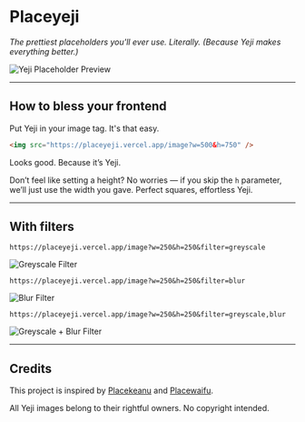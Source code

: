 # Placeyeji

_The prettiest placeholders you'll ever use. Literally. (Because Yeji makes everything better.)_

![Yeji Placeholder Preview](https://placeyeji.vercel.app/image?w=680&h=350)

---

## How to bless your frontend

Put Yeji in your image tag. It's that easy.

```html
<img src="https://placeyeji.vercel.app/image?w=500&h=750" />
```

Looks good. Because it’s Yeji.

Don’t feel like setting a height? No worries — if you skip the `h` parameter, we’ll just use the width you gave.
Perfect squares, effortless Yeji.

---

## With filters

```text
https://placeyeji.vercel.app/image?w=250&h=250&filter=greyscale
```

![Greyscale Filter](https://placeyeji.vercel.app/image?w=250&h=250&filter=greyscale)

```text
https://placeyeji.vercel.app/image?w=250&h=250&filter=blur
```

![Blur Filter](https://placeyeji.vercel.app/image?w=250&h=250&filter=blur)

```text
https://placeyeji.vercel.app/image?w=250&h=250&filter=greyscale,blur
```

![Greyscale + Blur Filter](https://placeyeji.vercel.app/image?w=250&h=250&filter=greyscale,blur)

---

## Credits

This project is inspired by [Placekeanu](https://placekeanu.com) and [Placewaifu](https://placewaifu.com).

All Yeji images belong to their rightful owners. No copyright intended.
